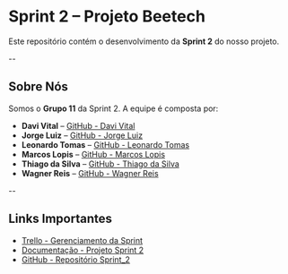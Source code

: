 # Sprint 2 – Projeto Beetech

Este repositório contém o desenvolvimento da **Sprint 2** do nosso projeto.

--

## Sobre Nós

Somos o **Grupo 11** da Sprint 2. A equipe é composta por:

- **Davi Vital** – [GitHub - Davi Vital](https://github.com/DaviSPTECH)  
- **Jorge Luiz** – [GitHub - Jorge Luiz](https://github.com/Jorglcs)  
- **Leonardo Tomas** – [GitHub - Leonardo Tomas](https://github.com/LeonardoTomas-creator)  
- **Marcos Lopis** – [GitHub - Marcos Lopis](https://github.com/MarcosPereira00)  
- **Thiago da Silva** – [GitHub - Thiago da Silva](https://github.com/Tiago-santos1)
- **Wagner Reis** – [GitHub - Wagner Reis](https://github.com/WagnerRSBronstein)  

--

## Links Importantes

- [Trello - Gerenciamento da Sprint](<https://trello.com/invite/b/68a233ce4687566a9c5cd02a/ATTI3b5e5da7c5aa8ad0b5fd3f96d036974c6C393060/beetech>)  
- [Documentação - Projeto Sprint 2](<https://bandteccom-my.sharepoint.com/:w:/r/personal/victor_loliveira_sptech_school1/_layouts/15/Doc.aspx?sourcedoc=%7BAE6A75B2-F93D-446C-BB82-3132DFEAED79%7D&file=Documenta%25u00e7%25u00e3o%20do%20Projeto.docx&fromShare=true&action=default&mobileredirect=true>)  
- [GitHub - Repositório Sprint_2](https://github.com/Beetech-SPtech/Sprint_2)  

